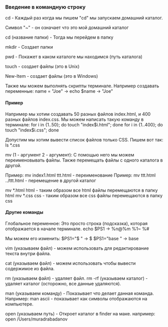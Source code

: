 ### Введение в командную строку

cd - Каждый раз когда мы пишем "cd" мы запускаем домашний каталог.

Символ "~" - он означает что это мой домашний каталог

cd (название папки) - Тогда мы перейдем в папку

mkdir - Создает папки

pwd - Покажет в каком каталоге мы находимся (путь каталога)

touch - создает файлы (это в Unix)

New-Item - создает файлы (это в Windows)

Также мы можем выполнять скрипты терминале.
Например создавать переменные: name = "Joe" -> echo $name -> "Joe"

#### Пример

Например мы хотим создавать 50 разных файлов index.html,
и 400 разных файлов index.css.
Мы можем написать такую команду в терминале:
for i in {1..50}; do touch "index$i.html"; done
for i in {1..400}; do touch "index$i.css"; done

Допустим мы хотим вывести список файлов только CSS.
Пишем вот так:
ls \*.css

mv (1 - аргумент 2 - аргумент):
С помощью него мы можем переименовывать файлы.
Также перемещать файлы с одного каталога в другой.

Пример: mv index1.html ttt.html - переименование
Пример: mv ttt.html ../ttt.html - перемещение в другой каталог

mv \*.html html - таким образом все html файлы перемещаются в папку html
mv \*.css css - таким образом все css файлы перемещаются в папку css

#### Другие команды

Глобальное переменное:
Это просто строка (подсказка), которая отображается в начале терминале.
echo $PS1 -> %n@%m %1~ %#

Мы можем его изменить:
$PS1="$ " -> $
$PS1="base " -> base

vim (указываем файл) - можем использовать для редактирование текста внутри файла.

cat (указываем файл) - можем использовать чтобы вывести содержимое из файла.

rm (указываем файл) - удаляет файл.
rm -rf (указываем каталог) - удаляет каталог (осторожно, все данные удаляются).

man (указываем команду) - Показывает что делает данная команда.
Например:
man ascii - показывает как символы отображаются на компьютере.

open (указываем путь) - Откроет каталог в finder на маке.
например:
open /Users/muradrabadanov

